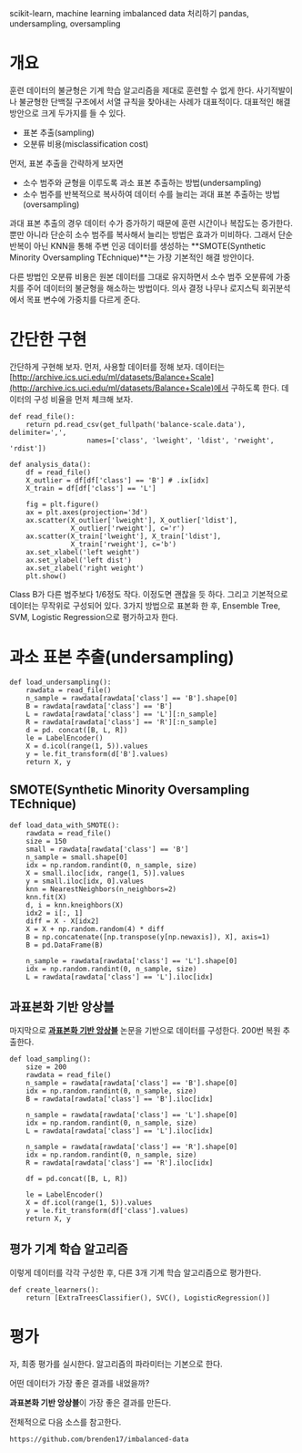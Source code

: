 scikit-learn, machine learning
imbalanced data 처리하기
pandas, undersampling, oversampling
# 개요

훈련 데이터의 불균형은 기계 학습 알고리즘을 제대로 훈련할 수 없게 한다.
사기적발이나 불균형한 단백질 구조에서 서열 규칙을 찾아내는 사례가 대표적이다.
대표적인 해결 방안으로 크게 두가지를 들 수 있다. 

* 표본 추출(sampling)
* 오분류 비용(misclassification cost)

먼저, 표본 추출을 간략하게 보자면 

* 소수 범주와 균형을 이루도록 과소 표본 추출하는 방법(undersampling)
* 소수 범주를 반복적으로 복사하여 데이터 수를 늘리는 과대 표본 추출하는 방법(oversampling)

과대 표본 추출의 경우 데이터 수가 증가하기 때문에 훈련 시간이나 복잡도는 증가한다.
뿐만 아니라 단순히 소수 범주를 복사해서 늘리는 방법은 효과가 미비하다. 
그래서 단순 반복이 아닌 KNN을 통해 주변 인공 데이터를 생성하는 **SMOTE(Synthetic Minority Oversampling TEchnique)**는 가장 기본적인 해결 방안이다.

다른 방법인 오분류 비용은 원본 데이터를 그대로 유지하면서 소수 범주 오분류에 가중치를 주어 데이터의 불균형을 해소하는 방법이다.
의사 결정 나무나 로지스틱 회귀분석에서 목표 변수에 가중치를 다르게 준다.


# 간단한 구현

간단하게 구현해 보자.
먼저, 사용할 데이터를 정해 보자. 데이터는 [http://archive.ics.uci.edu/ml/datasets/Balance+Scale](http://archive.ics.uci.edu/ml/datasets/Balance+Scale)에서 구하도록 한다.
데이터의 구성 비율을 먼저 체크해 보자.

    def read_file():
        return pd.read_csv(get_fullpath('balance-scale.data'), delimiter=',',
                       names=['class', 'lweight', 'ldist', 'rweight', 'rdist'])

    def analysis_data():
        df = read_file()
        X_outlier = df[df['class'] == 'B'] # .ix[idx]
        X_train = df[df['class'] == 'L']
    
        fig = plt.figure()
        ax = plt.axes(projection='3d')
        ax.scatter(X_outlier['lweight'], X_outlier['ldist'],
                   X_outlier['rweight'], c='r')
        ax.scatter(X_train['lweight'], X_train['ldist'],
                   X_train['rweight'], c='b')
        ax.set_xlabel('left weight')
        ax.set_ylabel('left dist')
        ax.set_zlabel('right weight')
        plt.show()
    
Class B가 다른 범주보다 1/6정도 작다. 이정도면 괜찮을 듯 하다. 그리고 기본적으로 데이터는 무작위로 구성되어 있다.
3가지 방법으로 표본화 한 후, Ensemble Tree, SVM, Logistic Regression으로 평가하고자 한다.

# 과소 표본 추출(undersampling)

    def load_undersampling():
        rawdata = read_file()
        n_sample = rawdata[rawdata['class'] == 'B'].shape[0]
        B = rawdata[rawdata['class'] == 'B']
        L = rawdata[rawdata['class'] == 'L'][:n_sample]
        R = rawdata[rawdata['class'] == 'R'][:n_sample]
        d = pd. concat([B, L, R])
        le = LabelEncoder()
        X = d.icol(range(1, 5)).values
        y = le.fit_transform(d['B'].values)
        return X, y

        
## SMOTE(Synthetic Minority Oversampling TEchnique)

    def load_data_with_SMOTE():
        rawdata = read_file()
        size = 150
        small = rawdata[rawdata['class'] == 'B']
        n_sample = small.shape[0]
        idx = np.random.randint(0, n_sample, size)
        X = small.iloc[idx, range(1, 5)].values
        y = small.iloc[idx, 0].values
        knn = NearestNeighbors(n_neighbors=2)
        knn.fit(X)
        d, i = knn.kneighbors(X)
        idx2 = i[:, 1]
        diff = X - X[idx2]
        X = X + np.random.random(4) * diff
        B = np.concatenate([np.transpose(y[np.newaxis]), X], axis=1)
        B = pd.DataFrame(B)
    
        n_sample = rawdata[rawdata['class'] == 'L'].shape[0]
        idx = np.random.randint(0, n_sample, size)
        L = rawdata[rawdata['class'] == 'L'].iloc[idx]


## 과표본화 기반 앙상블

마지막으로 **[과표본화 기반 앙상블](http://bi.snu.ac.kr/Publications/Conferences/Domestic/KIISE2013f_KMKim.pdf)** 논문을 기반으로 데이터를 구성한다.
200번 복원 추출한다.

    def load_sampling():
        size = 200
        rawdata = read_file()
        n_sample = rawdata[rawdata['class'] == 'B'].shape[0]
        idx = np.random.randint(0, n_sample, size)
        B = rawdata[rawdata['class'] == 'B'].iloc[idx]
    
        n_sample = rawdata[rawdata['class'] == 'L'].shape[0]
        idx = np.random.randint(0, n_sample, size)
        L = rawdata[rawdata['class'] == 'L'].iloc[idx]
    
        n_sample = rawdata[rawdata['class'] == 'R'].shape[0]
        idx = np.random.randint(0, n_sample, size)
        R = rawdata[rawdata['class'] == 'R'].iloc[idx]
    
        df = pd.concat([B, L, R])
    
        le = LabelEncoder()
        X = df.icol(range(1, 5)).values
        y = le.fit_transform(df['class'].values)
        return X, y


## 평가 기계 학습 알고리즘
이렇게 데이터를 각각 구성한 후, 다른 3개 기계 학습 알고리즘으로 평가한다.

    def create_learners():
        return [ExtraTreesClassifier(), SVC(), LogisticRegression()]


# 평가
자, 최종 평가를 실시한다. 알고리즘의 파라미터는 기본으로 한다.

어떤 데이터가 가장 좋은 결과를 내었을까?

 **과표본화 기반 앙상블**이 가장 좋은 결과를 만든다.

전체적으로 다음 소스를 참고한다.

    https://github.com/brenden17/imbalanced-data
 
 